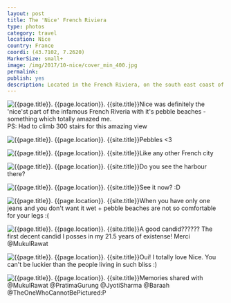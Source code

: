```yaml
---
layout: post
title: The 'Nice' French Riviera
type: photos
category: travel
location: Nice
country: France
coordi: (43.7102, 7.2620)
MarkerSize: small+
image: /img/2017/10-nice/cover_min_400.jpg
permalink: 
publish: yes
description: Located in the French Riviera, on the south east coast of France on the Mediterranean Sea, at the foot of the Alps, Nice is the second-largest French city on the Mediterranean coast. This coastline was one of the first modern resort areas. It began as a winter health resort for the British upper class at the end of the 18th century.
---
```

<!-- http://compressjpeg.com -->
<!-- http://compressimage.toolur.com/ 1024, 400-->
<p class="center"><img src="{{site.baseurl}}/img/2017/10-nice/cover_min.jpg" alt="{{page.title}}. {{page.location}}. {{site.title}}" title="{{page.title}}">Nice was definitely the 'nice'st part of the infamous French Riveria with it's pebble beaches - something which totally amazed me. <br>PS: Had to climb 300 stairs for this amazing view</p>

<p class="center"><img src="{{site.baseurl}}/img/2017/10-nice/1_min.jpg" alt="{{page.title}}. {{page.location}}. {{site.title}}" title="{{page.title}}">Pebbles <3</p>

<p class="center"><img src="{{site.baseurl}}/img/2017/10-nice/2_min.jpg" alt="{{page.title}}. {{page.location}}. {{site.title}}" title="{{page.title}}">Like any other French city</p>

<p class="center"><img src="{{site.baseurl}}/img/2017/10-nice/3_0_min.jpg" alt="{{page.title}}. {{page.location}}. {{site.title}}" title="{{page.title}}">Do you see the harbour there?</p>

<p class="center"><img src="{{site.baseurl}}/img/2017/10-nice/3_min.jpg" alt="{{page.title}}. {{page.location}}. {{site.title}}" title="{{page.title}}">See it now? :D</p>

<p class="center"><img src="{{site.baseurl}}/img/2017/10-nice/4_min.jpg" alt="{{page.title}}. {{page.location}}. {{site.title}}" title="{{page.title}}">When you have only one jeans and you don't want it wet + pebble beaches are not so comfortable for your legs :(</p>

<p class="center"><img src="{{site.baseurl}}/img/2017/10-nice/5_min.jpg" alt="{{page.title}}. {{page.location}}. {{site.title}}" title="{{page.title}}">A good candid?????? The first decent candid I posses in my 21.5 years of existense! Merci @MukulRawat</p>

<p class="center"><img src="{{site.baseurl}}/img/2017/10-nice/7_min.jpg" alt="{{page.title}}. {{page.location}}. {{site.title}}" title="{{page.title}}">Oui! I totally love Nice. You can't be luckier than the people living in such bliss :)</p>

<p class="center"><img src="{{site.baseurl}}/img/2017/10-nice/8_min.jpg" alt="{{page.title}}. {{page.location}}. {{site.title}}" title="{{page.title}}">Memories shared with @MukulRawat @PratimaGurung @JyotiSharma @Baraah @TheOneWhoCannotBePictured:P</p>
